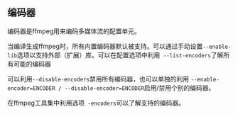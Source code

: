 ## 编码器 ##
编码器是ffmpeg用来编码多媒体流的配置单元。

当编译生成ffmpeg时，所有内置编码器默认被支持。可以通过手动设置`--enable-lib`选项以支持外部（扩展）库。可以在配置选项中利用` --list-encoders`了解所有可能的编码器

可以利用`--disable-encoders`禁用所有编码器，也可以单独的利用 `--enable-encoder=ENCODER / --disable-encoder=ENCODER`启用/禁用个别的编码器。

在ffmpeg工具集中利用选项` -encoders`可以了解支持的编码器。